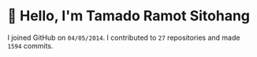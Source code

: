 # :wave: Hello, I'm Tamado Ramot Sitohang

I joined GitHub on `04/05/2014`. I contributed to `27` repositories and made `1594` commits.
